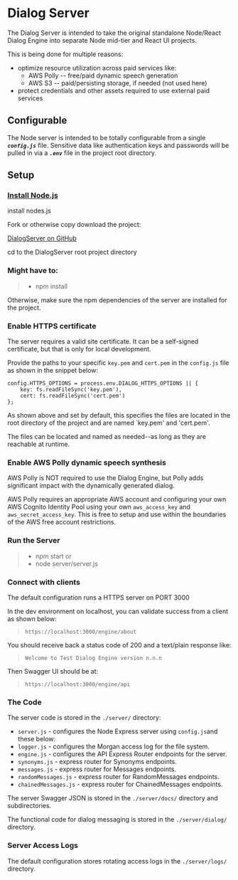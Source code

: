 # Dialog Server

The Dialog Server is intended to take the original standalone Node/React Dialog Engine into separate Node mid-tier and React UI projects.

This is being done for multiple reasons:

- optimize resource utilization across paid services like:
    - AWS Polly -- free/paid dynamic speech generation
    - AWS S3 -- paid/persisting storage, if needed  (not used here)
- protect credentials and other assets required to use external paid services


## Configurable

The Node server is intended to be totally configurable from a single ***`config.js`*** file.
Sensitive data like authentication keys and passwords will be pulled in via a ***`.env`*** file in the project root directory.


## Setup


### [Install Node.js](https://nodejs.org/en/download/)
install nodes.js

Fork or otherwise copy download the project:

[DialogServer on GitHub](https://github.com/sascanagl/DialogServer)

cd to the DialogServer root project directory


### Might have to:

> * npm install 

Otherwise, make sure the npm dependencies of the server are installed for the project.


### Enable HTTPS certificate

The server requires a valid site certificate.  It can be a self-signed certificate, but that is only for local development.

Provide the paths to your specific `key.pem` and `cert.pem` in the `config.js` file as shown in the snippet below:

```
config.HTTPS_OPTIONS = process.env.DIALOG_HTTPS_OPTIONS || {
    key: fs.readFileSync('key.pem'),
    cert: fs.readFileSync('cert.pem')
};
```
As shown above and set by default, this specifies the files are located in the root directory of the project and are named `key.pem' and 'cert.pem'.

The files can be located and named as needed--as long as they are reachable at runtime.


### Enable AWS Polly dynamic speech synthesis

AWS Polly is NOT required to use the Dialog Engine, but Polly adds significant impact with the dynamically generated dialog.

AWS Polly requires an appropriate AWS account and configuring your own AWS Cognito Identity Pool using your own ```aws_access_key``` and ```aws_secret_access_key```.
This is free to setup and use within the boundaries of the AWS free account restrictions.


### Run the Server

> * npm start
or
> * node server/server.js


### Connect with clients

The default configuration runs a HTTPS server on PORT 3000

In the dev environment on localhost, you can validate success from a client as shown below:

> ```https://localhost:3000/engine/about```

You should receive back a status code of 200 and a text/plain response like:

> ```Welcome to Test Dialog Engine version n.n.n```

Then Swagger UI should be at:

> ```https://localhost:3000/engine/api```


### The Code

The server code is stored in the ```./server/``` directory:

- ```server.js``` - configures the Node Express server using ```config.js```and these below:
- ```logger.js``` - configures the Morgan access log for the file system.
- ```engine.js``` - configures the API Express Router endpoints for the server.
- ```synonyms.js``` - express router for Synonyms endpoints.
- ```messages.js``` - express router for Messages endpoints.
- ```randomMessages.js``` - express router for RandomMessages endpoints.
- ```chainedMessages.js``` - express router for ChainedMessages endpoints.

The server Swagger JSON is stored in the ```./server/docs/``` directory and subdirectories.

The functional code for dialog messaging is stored in the ```./server/dialog/``` directory.

### Server Access Logs

The default configuration stores rotating access logs in the ```./server/logs/``` directory.
